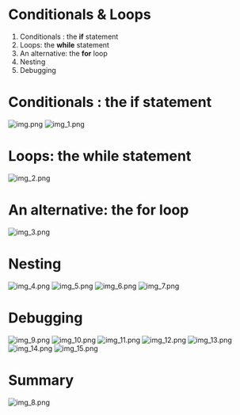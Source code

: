# Conditionals & Loops

1. Conditionals : the **if** statement
2. Loops: the **while** statement 
3. An alternative: the **for** loop
4. Nesting
5. Debugging

# Conditionals : the **if** statement

![img.png](img.png)
![img_1.png](img_1.png)

# Loops: the **while** statement 

![img_2.png](img_2.png)

# An alternative: the **for** loop

![img_3.png](img_3.png)

# Nesting

![img_4.png](img_4.png)
![img_5.png](img_5.png)
![img_6.png](img_6.png)
![img_7.png](img_7.png)

# Debugging

![img_9.png](img_9.png)
![img_10.png](img_10.png)
![img_11.png](img_11.png)
![img_12.png](img_12.png)
![img_13.png](img_13.png)
![img_14.png](img_14.png)
![img_15.png](img_15.png)

# Summary 

![img_8.png](img_8.png)